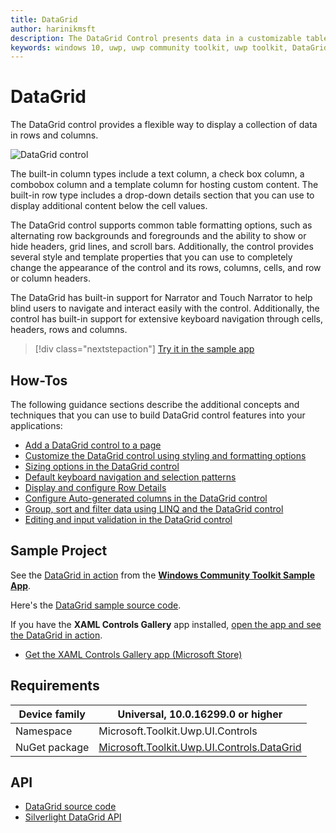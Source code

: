 ```yaml
---
title: DataGrid
author: harinikmsft
description: The DataGrid Control presents data in a customizable table of rows and columns.
keywords: windows 10, uwp, uwp community toolkit, uwp toolkit, DataGrid, xaml control, xaml
---
```


# DataGrid

The DataGrid control provides a flexible way to display a collection of data in rows and columns.

![DataGrid control](../resources/images/Controls/DataGrid/DataGrid.gif)

The built-in column types include a text column, a check box column, a combobox column and a template column for hosting custom content. The built-in row type includes a drop-down details section that you can use to display additional content below the cell values.

The DataGrid control supports common table formatting options, such as alternating row backgrounds and foregrounds and the ability to show or hide headers, grid lines, and scroll bars. Additionally, the control provides several style and template properties that you can use to completely change the appearance of the control and its rows, columns, cells, and row or column headers.

The DataGrid has built-in support for Narrator and Touch Narrator to help blind users to navigate and interact easily with the control. Additionally, the control has built-in support for extensive keyboard navigation through cells, headers, rows and columns.

> [!div class="nextstepaction"]
> [Try it in the sample app](uwpct://Controls?sample=DataGrid)

## How-Tos

The following guidance sections describe the additional concepts and techniques that you can use to build DataGrid control features into your applications:

* [Add a DataGrid control to a page](datagrid_guidance/datagrid_basics.md)
* [Customize the DataGrid control using styling and formatting options](datagrid_guidance/styling_formatting_options.md)
* [Sizing options in the DataGrid control](datagrid_guidance/sizing_options.md)
* [Default keyboard navigation and selection patterns](datagrid_guidance/keyboard_navigation_selection.md)
* [Display and configure Row Details](datagrid_guidance/rowdetails.md)
* [Configure Auto-generated columns in the DataGrid control](datagrid_guidance/customize_autogenerated_columns.md)
* [Group, sort and filter data using LINQ and the DataGrid control](datagrid_guidance/group_sort_filter.md)
* [Editing and input validation in the DataGrid control](datagrid_guidance/editing_inputvalidation.md)

## Sample Project

See the [DataGrid in action](uwpct://Controls?sample=DataGrid) from the **[Windows Community Toolkit Sample App](https://aka.ms/windowstoolkitapp)**.

Here's the [DataGrid sample source code](https://github.com/windows-toolkit/WindowsCommunityToolkit/tree/rel/7.1.0/Microsoft.Toolkit.Uwp.SampleApp/SamplePages/DataGrid).

If you have the **XAML Controls Gallery** app installed, [open the app and see the DataGrid in action](xamlcontrolsgallery:/item/DataGrid).

* [Get the XAML Controls Gallery app (Microsoft Store)](https://www.microsoft.com/store/productId/9MSVH128X2ZT)

## Requirements

| Device family | Universal, 10.0.16299.0 or higher |
| -- | -- |
| Namespace | Microsoft.Toolkit.Uwp.UI.Controls |
| NuGet package | [Microsoft.Toolkit.Uwp.UI.Controls.DataGrid](https://www.nuget.org/packages/Microsoft.Toolkit.Uwp.UI.Controls.DataGrid/) |

## API

* [DataGrid source code](https://github.com/windows-toolkit/WindowsCommunityToolkit/tree/rel/7.1.0/Microsoft.Toolkit.Uwp.UI.Controls.DataGrid/DataGrid)
* [Silverlight DataGrid API](/previous-versions/windows/silverlight/dotnet-windows-silverlight/cc189753(v=vs.95))
